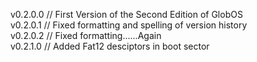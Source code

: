 v0.2.0.0 // First Version of the Second Edition of GlobOS</br>
v0.2.0.1 // Fixed formatting and spelling of version history</br>
v0.2.0.2 // Fixed formatting......Again</br>
v0.2.1.0 // Added Fat12 desciptors in boot sector</br>